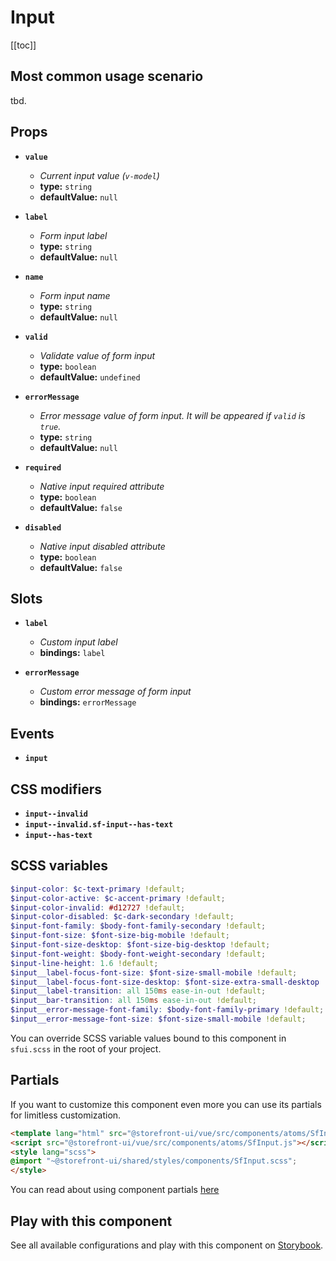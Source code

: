 # Input

<!-- No Component description -->


[[toc]]


## Most common usage scenario

tbd.


## Props

- **`value`**
  - _Current input value (`v-model`)_
  - **type:** `string`
  - **defaultValue:** `null`

- **`label`**
  - _Form input label_
  - **type:** `string`
  - **defaultValue:** `null`

- **`name`**
  - _Form input name_
  - **type:** `string`
  - **defaultValue:** `null`

- **`valid`**
  - _Validate value of form input_
  - **type:** `boolean`
  - **defaultValue:** `undefined`

- **`errorMessage`**
  - _Error message value of form input. It will be appeared if `valid` is `true`._
  - **type:** `string`
  - **defaultValue:** `null`

- **`required`**
  - _Native input required attribute_
  - **type:** `boolean`
  - **defaultValue:** `false`

- **`disabled`**
  - _Native input disabled attribute_
  - **type:** `boolean`
  - **defaultValue:** `false`


## Slots

- **`label`**
  - _Custom input label_
  - **bindings:** `label`

- **`errorMessage`**
  - _Custom error message of form input_
  - **bindings:** `errorMessage`


## Events

- **`input`**


## CSS modifiers

- **`input--invalid`**
- **`input--invalid.sf-input--has-text`**
- **`input--has-text`**


## SCSS variables

```scss
$input-color: $c-text-primary !default;
$input-color-active: $c-accent-primary !default;
$input-color-invalid: #d12727 !default;
$input-color-disabled: $c-dark-secondary !default;
$input-font-family: $body-font-family-secondary !default;
$input-font-size: $font-size-big-mobile !default;
$input-font-size-desktop: $font-size-big-desktop !default;
$input-font-weight: $body-font-weight-secondary !default;
$input-line-height: 1.6 !default;
$input__label-focus-font-size: $font-size-small-mobile !default;
$input__label-focus-font-size-desktop: $font-size-extra-small-desktop !default;
$input__label-transition: all 150ms ease-in-out !default;
$input__bar-transition: all 150ms ease-in-out !default;
$input__error-message-font-family: $body-font-family-primary !default;
$input__error-message-font-size: $font-size-small-mobile !default;
```

You can override SCSS variable values bound to this component in `sfui.scss` in the root of your project.


## Partials

If you want to customize this component even more you can use its partials for limitless customization.

```html
<template lang="html" src="@storefront-ui/vue/src/components/atoms/SfInput.html"></template>
<script src="@storefront-ui/vue/src/components/atoms/SfInput.js"></script>
<style lang="scss">
@import "~@storefront-ui/shared/styles/components/SfInput.scss";
</style>
```

You can read about using component partials [here](docs.storefrontui.io/customization)


## Play with this component

See all available configurations and play with this component on <a href="https://storybook.storefrontui.io/?path=/story/">Storybook</a>.

